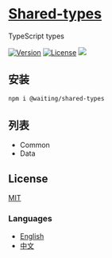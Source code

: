 # [Shared-types](https://waitingsong.github.io/shared-types/)

TypeScript types

[![Version](https://img.shields.io/npm/v/@waiting/shared-types.svg)](https://www.npmjs.com/package/@waiting/shared-types)
[![License](https://img.shields.io/badge/license-MIT-blue.svg)](https://opensource.org/licenses/MIT)
![](https://img.shields.io/badge/lang-TypeScript-blue.svg)


## 安装

```bash
npm i @waiting/shared-types
```

## 列表

- Common
- Data


## License

[MIT](LICENSE)

### Languages

- [English](README.md)
- [中文](README.zh-CN.md)

